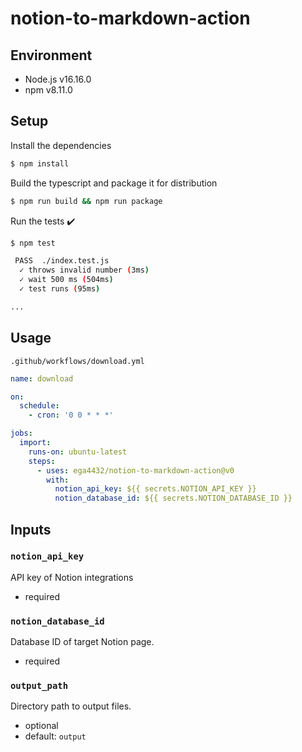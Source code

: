 # notion-to-markdown-action

## Environment

- Node.js v16.16.0
- npm v8.11.0

## Setup

Install the dependencies

```bash
$ npm install
```

Build the typescript and package it for distribution

```bash
$ npm run build && npm run package
```

Run the tests :heavy_check_mark:

```bash
$ npm test

 PASS  ./index.test.js
  ✓ throws invalid number (3ms)
  ✓ wait 500 ms (504ms)
  ✓ test runs (95ms)

...
```

## Usage

`.github/workflows/download.yml`

```yaml
name: download

on:
  schedule:
    - cron: '0 0 * * *'

jobs:
  import:
    runs-on: ubuntu-latest
    steps:
      - uses: ega4432/notion-to-markdown-action@v0
        with:
          notion_api_key: ${{ secrets.NOTION_API_KEY }}
          notion_database_id: ${{ secrets.NOTION_DATABASE_ID }}
```

## Inputs

### `notion_api_key`

API key of Notion integrations

- required

### `notion_database_id`

Database ID of target Notion page.

- required

### `output_path`

Directory path to output files.

- optional
- default: `output`
